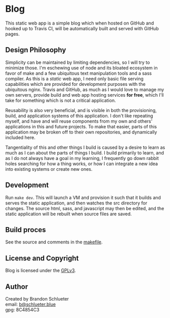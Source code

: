 # Blog
This static web app is a simple blog which when hosted on GitHub and hooked up to Travis CI, will be automatically built and served with GitHub pages.

## Design Philosophy
Simplicity can be maintained by limiting dependencies, so I will try to minimize those. I'm eschewing use of node and its bloated ecosystem in favor of make and a few ubiquitous text manipulation tools and a sass compiler. As this is a *static* web app, I need only basic file serving capabilities which are provided for development purposes with the ubiquitous nginx. Travis and GitHub, as much as I would love to manage my own servers, provide build and web app hosting services __for free__, which I'll take for something which is not a critical application.

Reusability is also very beneficial, and is visible in both the provisioning, build, and application systems of this application. I don't like repeating myself, and have and will reuse components from my own and others' applications in this and future projects. To make that easier, parts of this application may be broken off to their own repositories, and dynamically included here.

Tangentiality of this and other things I build is caused by a desire to learn as much as I can about the parts of things I build. I build primarily to learn, and as I do not always have a goal in my learning, I frequently go down rabbit holes searching for how a thing works, or how I can integrate a new idea into existing systems or create new ones.

## Development
Run `make dev`. This will launch a VM and provision it such that it builds and serves the static application, and then watches the src directory for changes. The source html, sass, and javascript may then be edited, and the static application will be rebuilt when source files are saved.

## Build proces
See the source and comments in the [makefile](makefile).

## License and Copyright
Blog is licensed under the [GPLv3](GPL.txt).

## Author
Created by Brandon Schlueter<br/>
email: <b@schlueter.blue><br/>
gpg: 8C4854C3
